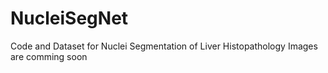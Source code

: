 # NucleiSegNet
Code and Dataset for Nuclei Segmentation of Liver Histopathology Images are comming soon

